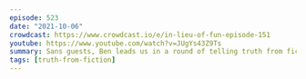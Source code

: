 ```yaml
---
episode: 523
date: "2021-10-06"
crowdcast: https://www.crowdcast.io/e/in-lieu-of-fun-episode-151
youtube: https://www.youtube.com/watch?v=JUgYs43Z9Ts
summary: Sans guests, Ben leads us in a round of telling truth from fiction
tags: [truth-from-fiction]
---
```

